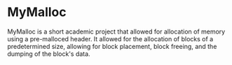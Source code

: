 # MyMalloc
MyMalloc is a short academic project that allowed for allocation of memory using a pre-malloced header. It allowed for the allocation of blocks of a predetermined size, allowing for block placement, block freeing, and the dumping of the block's data.
